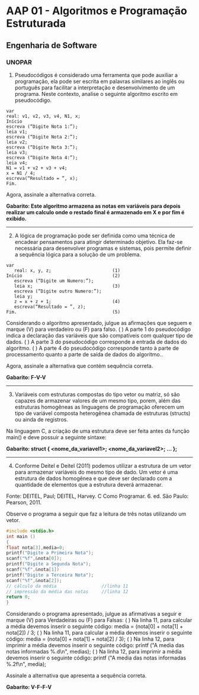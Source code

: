 # AAP 01 - Algoritmos e Programação Estruturada
## Engenharia de Software
### UNOPAR

1) Pseudocódigos é considerado uma ferramenta que pode auxiliar a programação, ela pode ser escrita em palavras similares ao inglês ou português para facilitar a interpretação e desenvolvimento de um programa. Neste contexto, analise o seguinte algoritmo escrito em pseudocódigo.

```
var
real: v1, v2, v3, v4, N1, x;
Início
escreva (“Digite Nota 1:”);
leia v1;
escreva (“Digite Nota 2:”);
leia v2;
escreva (“Digite Nota 3:”);
leia v3;
escreva (“Digite Nota 4:”);
leia v4;
N1 = v1 + v2 + v3 + v4;
x = N1 / 4;
escreva(“Resultado = ”, x);
Fim.
```
Agora, assinale a alternativa correta.

**Gabarito: Este algoritmo armazena as notas em variáveis para depois realizar um calculo onde o restado final é armazenado em X e por fim é exibido.**

---

2) A lógica de programação pode ser definida como uma técnica de encadear pensamentos para atingir determinado objetivo. Ela faz-se necessária para desenvolver programas e sistemas, pois permite definir a sequência lógica para a solução de um problema.

```
var
   real: x, y, z;                       (1)
Início                                  (2)
   escreva (“Digite um Numero:”);
   leia x;                              (3)
   escreva (“Digite outro Numero:”);
   leia y;
   z = x + z + 1;                       (4)
   escreva(“Resultado = ”, z);
Fim.                                    (5)
```

Considerando o algoritmo apresentado, julgue as afirmações que seguem e marque (V) para verdadeiro ou (F) para falso.
(   ) A parte 1 do pseudocódigo indica a declaração das variáveis que são compatíveis com qualquer tipo de dados.
(   ) A parte 3 do pseudocódigo corresponde a entrada de dados do algoritmo.
(   ) A parte 4 do pseudocódigo corresponde tanto à parte de processamento quanto a parte de saída de dados do algoritmo..

Agora, assinale a alternativa que contém sequência correta.

**Gabarito: F-V-V**

---

3) Variáveis com estruturas compostas do tipo vetor ou matriz, só são capazes de  armazenar valores de um mesmo tipo, porem, além das estruturas homogêneas as linguagens de programação oferecem um tipo de variável composta heterogênea chamada de estruturas (structs) ou ainda de registros.

Na linguagem C, a criação de uma estrutura deve ser feita antes da função main() e deve possuir a seguinte sintaxe:

**Gabarito: struct <nome>{ <tipo> <nome_da_variavel1>; <tipo> <nome_da_variavel2>; ... };**

---

4) Conforme Deitel e Deitel (2011) podemos utilizar a estrutura de um vetor para armazenar variáveis do mesmo tipo de dado. Um vetor é uma estrutura de dados homogênea e que deve ser declarado com a quantidade de elementos que a estrutura deverá armazenar.

Fonte: DEITEL, Paul; DEITEL, Harvey. C Como Programar. 6. ed. São Paulo: Pearson, 2011.

Observe o programa a seguir que faz a leitura de três notas utilizando um vetor.

```C
#include <stdio.h>
int main ()
{
float nota[3],media=0;
printf("Digite a Primeira Nota");
scanf("%f",&nota[0]);
printf("Digite a Segunda Nota");
scanf("%f",&nota[1])
printf("Digite a Terceira Nota");
scanf("%f",&nota[2]);
// cálculo da média                 //linha 11
// impressão da média das notas     //linha 12
return 0;
}
```

Considerando  o programa apresentado, julgue as afirmativas a seguir  e marque  (V) para Verdadeiras ou (F) para  Falsas:
(  ) Na linha 11, para calcular a média devemos inserir o seguinte código:    media = (nota[0] + nota[1] + nota[2]) / 3;
(  ) Na linha 11, para calcular a média devemos inserir o seguinte código:    media = (nota[0] + nota[1] + nota[2] / 3);
(  ) Na linha 12, para imprimir a média devemos inserir o seguinte código:   printf ("A media das notas informadas  %.d\n", medias);
(  ) Na linha 12, para imprimir a média devemos inserir o seguinte código:  printf ("A media das notas informadas  %.2f\n", media);

Assinale a alternativa que apresenta a sequência correta.

**Gabarito: V-F-F-V**